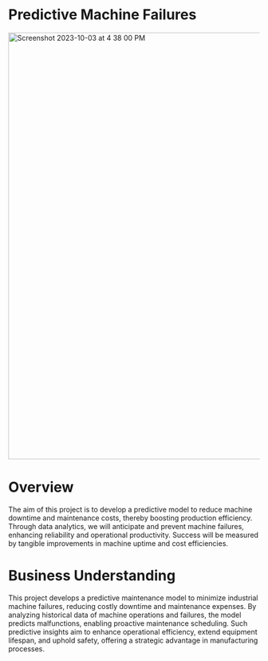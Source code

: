# Predictive Machine Failures


<img width="854" alt="Screenshot 2023-10-03 at 4 38 00 PM" src="https://github.com/ZERARKAH/Capstone-Final/assets/130615319/4c545aa1-263a-4664-b1a6-22a2f8384f53">


# Overview


The aim of this project is to develop a predictive model to reduce machine downtime and maintenance costs, thereby boosting production efficiency. Through data analytics, we will anticipate and prevent machine failures, enhancing reliability and operational productivity. Success will be measured by tangible improvements in machine uptime and cost efficiencies.

# Business Understanding

This project develops a predictive maintenance model to minimize industrial machine failures, reducing costly downtime and maintenance expenses. By analyzing historical data of machine operations and failures, the model predicts malfunctions, enabling proactive maintenance scheduling. Such predictive insights aim to enhance operational efficiency, extend equipment lifespan, and uphold safety, offering a strategic advantage in manufacturing processes.

